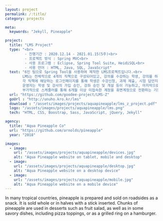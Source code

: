 ```yaml
---
layout: project
permalink: /:title/
category: projects

meta:
  keywords: "Jekyll, Pineapple"

project:
  title: "LMS Project"
  type: "<br>
         - 진행기간 : 2020.12.14 - 2021.01.15(5주)<br>
         - 프로젝트 방식 : Spring MVC<br>
         - 사용 프로그램 : Eclipse, Spring Tool Suite, HeidiSQL<br>
         - 사용 언어 : HTML, Java, SQL, JavaScript"
  text: "6인 팀으로 Spring Tool을 사용하여 제작한 LMS프로젝트입니다.<br>
        LMS는 전체적으로 4개의 직책으로 구성되어있고, 강의를 수강하는 학생, 강의를 하는 강사, 전체적으로 관리하는 운영자, 운영자를 관리하는 관리자로 이루어져 있습니다.<br>
        각 직책에 해당하는 로그인페이지를 통해 학생은 수강신청, 과제 제출, 시험 답안지 제출 등이 가능하고, 강사는 강의계획, 과제 및 시험 출제, 자료 업로드 등이 가능합니다.<br>
        운영자는 학생 및 강사의 가입 승인, 강좌 승인 및 개설 등이 가능하고, 마지막으로 관리자는 운영자의 가입 승인이 가능합니다.<br>
        부가적으로 스케줄러를 통해 6개월 이상 미접속한 계정을 휴면계정으로 전환하는 기능, filter를 통해 중복로그인 방지 기능을 추가하였습니다."
  url: "https://github.com/goodee-project/LMS-Z"
  goUrl : "http://unuho.kro.kr/lms"
  download : "/assets/images/projects/aquapineapple/lms_z_project.pdf"
  logo: "/assets/images/projects/aquapineapple/lms.png"
  tech: "HTML, CSS, Boostrap, Sass, JavaScript, jQuery, Jekyll"

agency:
  title: "Aqua Pineapple Co"
  url: "https://github.com/arnolds/pineapple"
  year: "2018"

images:
  - image:
    url: "/assets/images/projects/aquapineapple/devices.jpg"
    alt: "Aqua Pineapple website on tablet, mobile and desktop"
  - image:
    url: "/assets/images/projects/aquapineapple/desktop.jpg"
    alt: "Aqua Pineapple website on a desktop device"
  - image:
    url: "/assets/images/projects/aquapineapple/mobile.jpg"
    alt: "Aqua Pineapple website on a mobile device"
---
```

<p>In many tropical countries, pineapple is prepared and sold on roadsides as a snack. It is sold whole or in halves with a stick inserted. Chunks of pineapple are used in desserts such as fruit salad, as well as in some savory dishes, including pizza toppings, or as a grilled ring on a hamburger.</p>
